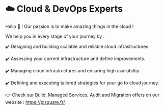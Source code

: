 # :cloud: Cloud & DevOps Experts

Hello :wave: ! Our passion is to make amazing things in the cloud ! 

We help you in every stage of your journey by : 

:heavy_check_mark: Designing and building scalable and reliable cloud infrastructures 

:heavy_check_mark: Assessing your current infrastructure and define improvements.

:heavy_check_mark: Managing cloud infrastructures and ensuring high availabiltiy.

:heavy_check_mark: Defining and executing tailored strategies for your go to cloud journey.

:point_right: Check our Build, Managed Services, Audit and Migration offers on our website : https://pisquare.fr/ 

